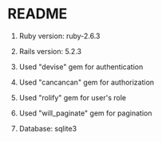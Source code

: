 # README

1. Ruby version: ruby-2.6.3

2. Rails version: 5.2.3

3. Used "devise" gem for authentication

4. Used "cancancan" gem for authorization

5. Used "rolify" gem for user's role

6. Used "will_paginate" gem for pagination

7. Database: sqlite3